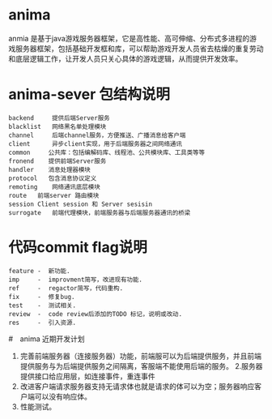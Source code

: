# anima

anmia 是基于java游戏服务器框架，它是高性能、高可伸缩、分布式多进程的游戏服务器框架，包括基础开发框和库，可以帮助游戏开发人员省去枯燥的重复劳动和底层逻辑工作，让开发人员只关心具体的游戏逻辑，从而提供开发效率。

# anima-sever 包结构说明
 	backend		提供后端Server服务
 	blacklist 	网络黑名单处理模块
	channel	    后端channel服务，方便推送、广播消息给客户端
	client	    异步client实现，用于后端服务器之间网络通讯
	common     公共库：包括编解码库、线程池、公共模块库、工具类等等
	fronend    提供前端Server服务
	handler	   消息处理器模块
	protocol   包含消息协议定义
	remoting	网络通讯底层模块
	route	前端server 路由模块
	session	Client session 和 Server sesisin
	surrogate	前端代理模块，前端服务器与后端服务器通讯的桥梁
# 代码commit flag说明
	feature -  新功能.
	imp     -  improvment简写，改进现有功能.
	ref     -  regactor简写，代码重构.
	fix     -  修复bug.
	test    -  测试相关.
	review  -  code review后添加的TODO 标记，说明或改动.
	res     -  引入资源.
#　anima 近期开发计划

1. 完善前端服务器（连接服务器）功能，前端服可以为后端提供服务，并且前端提供服务与为后端提供服务之间隔离，客服端不能使用后端的服务。
2.服务器提供接口给应用层，如连接事件，重连事件
3. 改进客户端请求服务器支持无请求体也就是请求的体可以为空；服务器响应客户端可以没有响应体。
4. 性能测试。



 
 
